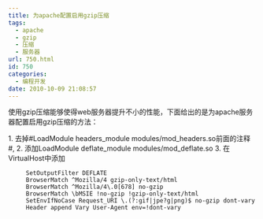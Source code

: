 ```yaml
---
title: 为apache配置启用gzip压缩
tags:
  - apache
  - gzip
  - 压缩
  - 服务器
url: 750.html
id: 750
categories:
  - 编程开发
date: 2010-10-09 21:08:57
---
```


使用gzip压缩能够使得web服务器提升不小的性能，下面给出的是为apache服务器配置启用gzip压缩的方法：  

1\. 去掉#LoadModule headers\_module modules/mod\_headers.so前面的注释#, 2. 添加LoadModule deflate\_module modules/mod\_deflate.so 3. 在VirtualHost中添加


```
     SetOutputFilter DEFLATE
     BrowserMatch ^Mozilla/4 gzip-only-text/html
     BrowserMatch ^Mozilla/4\.0[678] no-gzip
     BrowserMatch \bMSIE !no-gzip !gzip-only-text/html
     SetEnvIfNoCase Request_URI \.(?:gif|jpe?g|png)$ no-gzip dont-vary
     Header append Vary User-Agent env=!dont-vary

```